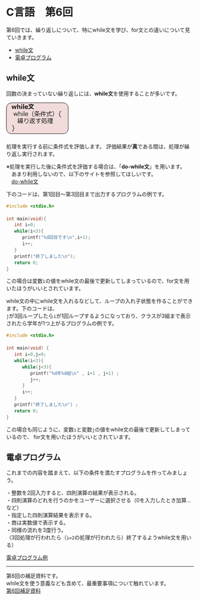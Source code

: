 # C言語　第6回　
第6回では、繰り返しについて、特にwhile文を学び、for文との違いについて見ていきます。  
     
  - [while文](#while文)  
  - [電卓プログラム](#電卓プログラム)

## while文  
回数の決まっていない繰り返しには、**while文**を使用することが多いです。  

![](./img/pc_06_1.png)

処理を実行する前に条件式を評価します。
評価結果が**真**である間は、処理が繰り返し実行されます。

※処理を実行した後に条件式を評価する場合は、「**do-while文**」を用います。  
　あまり利用しないので、以下のサイトを参照してほしいです。  
　[do-while文](https://bit.ly/3aGthhO)     

 下のコードは、第1回目～第3回目まで出力するプログラムの例です。  
``` C
#include <stdio.h>

int main(void){
   int i=0;
   while(i<3){
      printf("%d回目です\n",i+1);
      i++;
   }
   printf("終了しました\n");
   return 0;
}
```
この場合は変数`i`の値をwhile文の最後で更新してしまっているので、for文を用いたほうがいいとされています。

while文の中にwhile文を入れるなどして、ループの入れ子状態を作ることができます。下のコードは、  
`j`が3回ループしたら`i`が1回ループするようになっており、クラスが3組まで表示されたら学年が1つ上がるプログラムの例です。
``` C
#include <stdio.h>

int main(void) {
   int i=0,j=0;
   while(i<3){
      while(j<3){
         printf("%d年%d組\n" , i+1 , j+1) ;
         j++;
      }
      i++;
   }
   printf("終了しました\n") ;
   return 0;
}	
```
この場合も同じように、変数`i`と変数`j`の値をwhile文の最後で更新してしまっているので、  for文を用いたほうがいいとされています。

## 電卓プログラム
これまでの内容を踏まえて、以下の条件を満たすプログラムを作ってみましょう。  

・整数を2回入力すると、四則演算の結果が表示される。  
・四則演算のどれを行うのかをユーザーに選択させる（0を入力したとき加算… など）  
・指定した四則演算結果を表示する。  
・商は実数値で表示する。  
・同様の流れを3度行う。  
（3回処理が行われたら（`i=2`の処理が行われたら）終了するようwhile文を用いる）

[電卓プログラム例](pc_code_06_1.c)

-----------------------------------
  第6回の補足資料です。  
 while文を使う意義なども含めて、最重要事項について触れています。  
  [第6回補足資料](pc_06+.md) 
